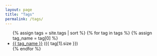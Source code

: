 ```yaml
---
layout: page
title: "Tags"
permalink: /tags/
---
```


<ul>
{% assign tags = site.tags | sort %}
{% for tag in tags %}
  {% assign tag_name = tag[0] %}
  <li>
    <a href="{{ '/tags/' | append: tag_name | append: '/' | relative_url }}">{{ tag_name }}</a>
    ({{ tag[1].size }})
  </li>
{% endfor %}
</ul>
